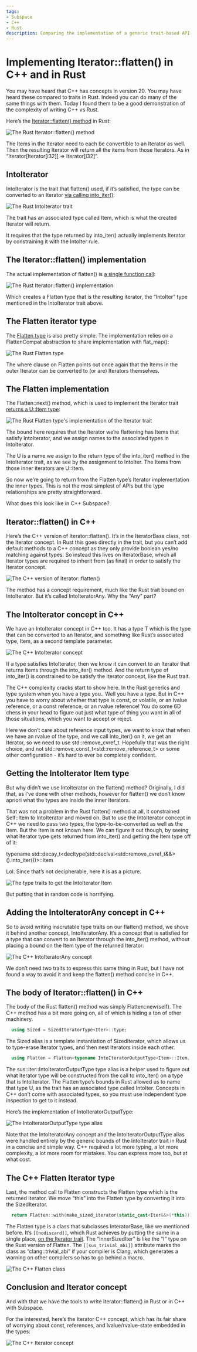```yaml
---
tags:
- Subspace
- C++
- Rust
description: Comparing the implementation of a generic trait-based API in C++ and in Rust.
---
```


# Implementing Iterator::flatten() in C++ and in Rust

You may have heard that C++ has concepts in version 20. You may have heard these compared to traits in Rust. Indeed you can do many of the same things with them. Today I found them to be a good demonstration of the complexity of writing C++ vs Rust.

Here’s the [Iterator::flatten() method](https://doc.rust-lang.org/stable/std/iter/trait.Iterator.html#method.flatten) in Rust:

![The Rust Iterator::flatten() method](/resources/2023-07-01-iterator-flatten/flatten-1.png)

The Items in the Iterator need to each be convertible to an Iterator as well. Then the resulting Iterator will return all the items from those Iterators. As in “Iterator[Iterator[i32]] => Iterator[i32]”.

## IntoIterator

IntoIterator is the trait that flatten() used, if it’s satisfied, the type can be converted to an Iterator [via calling into_iter()](https://doc.rust-lang.org/stable/std/iter/trait.IntoIterator.html):

![The Rust IntoIterator trait](/resources/2023-07-01-iterator-flatten/flatten-2.png)

The trait has an associated type called Item, which is what the created Iterator will return.

It requires that the type returned by into_iter() actually implements Iterator by constraining it with the IntoIter rule.

## The Iterator::flatten() implementation

The actual implementation of flatten() is [a single function call](https://doc.rust-lang.org/stable/src/core/iter/traits/iterator.rs.html#1587-1590):

![The Rust Iterator::flatten() implementation](/resources/2023-07-01-iterator-flatten/flatten-3.png)

Which creates a Flatten type that is the resulting iterator, the “IntoIter” type mentioned in the IntoIterator trait above.

## The Flatten iterator type

The [Flatten type](https://doc.rust-lang.org/stable/std/iter/struct.Flatten.html) is also pretty simple. The implementation relies on a FlattenCompat abstraction to share implementation with flat_map():

![The Rust Flatten type](/resources/2023-07-01-iterator-flatten/flatten-4.png)

The where clause on Flatten points out once again that the Items in the outer Iterator can be converted to (or are) Iterators themselves.

## The Flatten implementation

The Flatten::next() method, which is used to implement the Iterator trait [returns a U::Item type](https://doc.rust-lang.org/stable/src/core/iter/adapters/flatten.rs.html#204-212):

![The Rust Flatten type's implementation of the Iterator trait](/resources/2023-07-01-iterator-flatten/flatten-5.png)

The bound here requires that the Iterator we’re flattening has Items that satisfy IntoIterator, and we assign names to the associated types in IntoIterator.

The U is a name we assign to the return type of the into_iter() method in the IntoIterator trait, as we see by the assignment to IntoIter. The Items from those inner iterators are U::Item.

So now we’re going to return from the Flatten type’s Iterator implementation the inner types. This is not the most simplest of APIs but the type relationships are pretty straightforward.

What does this look like in C++ Subspace?

## Iterator::flatten() in C++

Here’s the C++ version of Iterator::flatten(). It’s in the IteratorBase class, not the Iterator concept. In Rust this goes directly in the trait, but you can’t add default methods to a C++ concept as they only provide boolean yes/no matching against types. So instead this lives on IteratorBase, which all Iterator types are required to inherit from (as final) in order to satisfy the Iterator concept.

![The C++ version of Iterator::flatten()](/resources/2023-07-01-iterator-flatten/flatten-6.png)

The method has a concept requirement, much like the Rust trait bound on IntoIterator. But it’s called IntoIteratorAny. Why the “Any” part?

## The IntoIterator concept in C++

We have an IntoIterator concept in C++ too. It has a type T which is the type that can be converted to an Iterator, and something like Rust’s associated type, Item, as a second template parameter.

![The C++ IntoIterator concept](/resources/2023-07-01-iterator-flatten/flatten-7.png)

If a type satisfies IntoIterator, then we know it can convert to an Iterator that returns Items through the into_iter() method. And the return type of into_iter() is constrained to be satisfy the Iterator concept, like the Rust trait.

The C++ complexity cracks start to show here. In the Rust generics and type system when you have a type you.. Well you have a type. But in C++ you have to worry about whether that type is const, or volatile, or an lvalue reference, or a const reference, or an rvalue reference! You do some 6D chess in your head to figure out just what type of thing you want in all of those situations, which you want to accept or reject.

Here we don’t care about reference input types, we want to know that when we have an rvalue of the type, and we call into_iter() on it, we get an Iterator, so we need to use std::remove_cvref_t<T>. Hopefully that was the right choice, and not std::remove_const_t<std::remove_reference_t<T>> or some other configuration - it’s hard to ever be completely confident.

## Getting the IntoIterator Item type

But why didn’t we use IntoIterator on the flatten() method? Originally, I did that, as I’ve done with other methods, however for flatten() we don’t know apriori what the types are inside the inner Iterators.

That was not a problem in the Rust flatten() method at all, it constrained Self::Item to IntoIterator and moved on. But to use the IntoIterator concept in C++ we need to pass two types, the type-to-be-converted as well as the Item. But the Item is not known here. We can figure it out though, by seeing what Iterator type gets returned from into_iter() and getting the Item type off of it:

typename std::decay_t<decltype(std::declval<std::remove_cvref_t<Item>&&>().into_iter())>::Item

Lol. Since that’s not decipherable, here it is as a picture.

![The type traits to get the IntoIterator Item](/resources/2023-07-01-iterator-flatten/flatten-8.png)

But putting that in random code is horrifying.

## Adding the IntoIteratorAny concept in C++

So to avoid writing inscrutable type traits on our flatten() method, we shove it behind another concept, IntoIteratorAny. It’s a concept that is satisfied for a type that can convert to an Iterator through the into_iter() method, without placing a bound on the Item type of the returned Iterator:

![The C++ IntoIteratorAny concept](/resources/2023-07-01-iterator-flatten/flatten-9.png)

We don’t need two traits to express this same thing in Rust, but I have not found a way to avoid it and keep the flatten() method concise in C++.

## The body of Iterator::flatten() in C++

The body of the Rust flatten() method was simply Flatten::new(self). The C++ method has a bit more going on, all of which is hiding a ton of other machinery.

```cpp
  using Sized = SizedIteratorType<Iter>::type;
```

The Sized alias is a template instantiation of SizedIterator, which allows us to type-erase Iterator types, and then nest Iterators inside each other.

```cpp
  using Flatten = Flatten<typename IntoIteratorOutputType<Item>::Item, Sized>;
```

The sus::iter::IntoIteratorOutputType type alias is a helper used to figure out what Iterator type will be constructed from the call to into_iter() on a type that is IntoIterator. The Flatten type’s bounds in Rust allowed us to name that type U, as the trait has an associated type called IntoIter. Concepts in C++ don’t come with associated types, so you must use independent type inspection to get to it instead.

Here’s the implementation of IntoIteratorOutputType:

![The IntoIteratorOutputType type alias](/resources/2023-07-01-iterator-flatten/flatten-10.png)

Note that the IntoIteratorAny concept and the IntoIteratorOutputType alias were handled entirely by the generic bounds of the IntoIterator trait in Rust in a concise and simple way. C++ required a lot more typing, a lot more complexity, a lot more room for mistakes. You can express more too, but at what cost.

## The C++ Flatten Iterator type

Last, the method call to Flatten constructs the Flatten type which is the returned Iterator. We move “this” into the Flatten type by converting it into the SizedIterator.

```cpp
  return Flatten::with(make_sized_iterator(static_cast<Iter&&>(*this)));
```

The Flatten type is a class that subclasses InteratorBase, like we mentioned before. It’s `[[nodiscard]]`, which Rust achieves by putting the same in a single place, [on the Iterator trait](https://doc.rust-lang.org/stable/src/core/iter/traits/iterator.rs.html#72). The “InnerSizedIter” is like the “I” type on the Rust version of Flatten. The `[[sus_trivial_abi]]` attribute marks the class as “clang::trivial_abi” if your compiler is Clang, which generates a warning on other compilers so has to go behind a macro.

![The C++ Flatten class](/resources/2023-07-01-iterator-flatten/flatten-11.png)

## Conclusion and Iterator concept

And with that we have the tools to write Iterator::flatten() in Rust or in C++ with Subspace.

For the interested, here’s the Iterator C++ concept, which has its fair share of worrying about const, references, and lvalue/rvalue-state embedded in the types:

![The C++ Iterator concept](/resources/2023-07-01-iterator-flatten/flatten-11.png)
